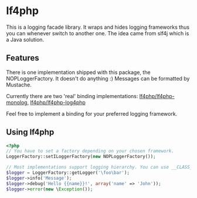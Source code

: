 lf4php
======

This is a logging facade library. It wraps and hides logging frameworks thus you can whenever switch to another one. The idea came from slf4j which is a Java solution.

Features
--------

There is one implementation shipped with this package, the NOPLoggerFactory. It doesn't do anything :) Messages can be formatted by Mustache.

Currently there are two 'real' binding implementations: [lf4php/lf4php-monolog](https://github.com/szjani/lf4php-monolog), [lf4php/lf4php-log4php](https://github.com/szjani/lf4php-log4php)

Feel free to implement a binding for your preferred logging framework.

Using lf4php
------------

```php
<?php
// You have to set a factory depending on your chosen framework.
LoggerFactory::setILoggerFactory(new NOPLoggerFactory());

// Most implementations support logging hierarchy. You can use __CLASS__ keyword to obtain a logger.
$logger = LoggerFactory::getLogger('\foo\bar');
$logger->info('Message');
$logger->debug('Hello {{name}}!', array('name' => 'John'));
$logger->error(new \Exception());
```
